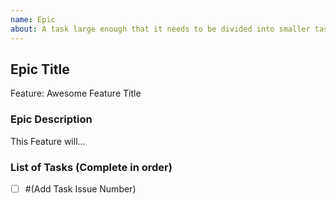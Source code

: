 ```yaml
---
name: Epic
about: A task large enough that it needs to be divided into smaller tasks. It will usually be labeled as `enhancement`.
---
```


<!-- Issue title should mirror the Epic Title. -->

## Epic Title

Feature: Awesome Feature Title

### Epic Description

This Feature will...

### List of Tasks (Complete in order)

- [ ] #(Add Task Issue Number)